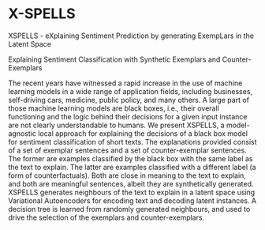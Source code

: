 # X-SPELLS

XSPELLS - eXplaining Sentiment Prediction by generating ExempLars in the Latent Space

Explaining Sentiment Classification with Synthetic Exemplars and Counter-Exemplars

The recent years have witnessed a rapid increase in the use of machine learning models in a wide range of application fields, including businesses, self-driving cars, medicine, public policy, and many others. A large part of those machine learning models are black boxes, i.e., their overall functioning and the logic behind their decisions for a given input instance are not clearly understandable to humans. We present XSPELLS, a model-agnostic local approach for explaining the decisions of a black box model for sentiment classification of short texts. The explanations provided consist of a set of exemplar sentences and a set of counter-exemplar sentences. The former are examples classified by the black box with the same label as the text to explain. The latter are examples classified with a different label (a form of counterfactuals). Both are close in meaning to the text to explain, and both are meaningful sentences, albeit they are synthetically generated. XSPELLS generates neighbours of the text to explain in a latent space using Variational Autoencoders for encoding text and decoding latent instances. A decision tree is learned from randomly generated neighbours, and used to drive the selection of the exemplars and counter-exemplars.

